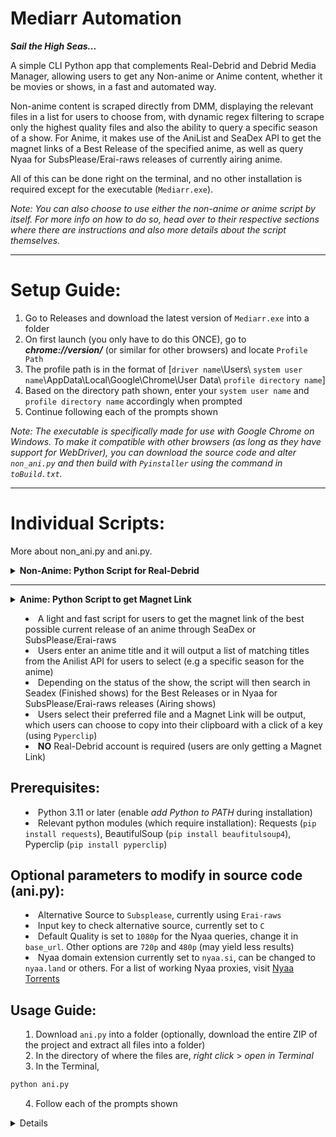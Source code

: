 # **Mediarr Automation**
***Sail the High Seas...***


A simple CLI Python app that complements Real-Debrid and Debrid Media Manager, allowing users to get any Non-anime or Anime content, whether it be movies or shows, in a fast and automated way. 

Non-anime content is scraped directly from DMM, displaying the relevant files in a list for users to choose from, with dynamic regex filtering to scrape only the highest quality files and also the ability to query a specific season of a show. For Anime, it makes use of the AniList and SeaDex API to get the magnet links of a Best Release of the specified anime, as well as query Nyaa for SubsPlease/Erai-raws releases of currently airing anime.

All of this can be done right on the terminal, and no other installation is required except for the executable (`Mediarr.exe`).

*Note: You can also choose to use either the non-anime or anime script by itself. For more info on how to do so, head over to their respective sections where there are instructions and also more details about the script themselves.*

---


# Setup Guide:

1. Go to Releases and download the latest version of `Mediarr.exe` into a folder
2. On first launch (you only have to do this ONCE), go to ***chrome://version/*** (or similar for other browsers) and locate `Profile Path`
3. The profile path is in the format of [`driver name`\Users\ `system user name`\AppData\Local\Google\Chrome\User Data\ `profile directory name`]
4. Based on the directory path shown, enter your `system user name` and `profile directory name` accordingly when prompted
5. Continue following each of the prompts shown

*Note: The executable is specifically made for use with Google Chrome on Windows. To make it compatible with other browsers (as long as they have support for WebDriver), you can download the source code and alter `non_ani.py` and then build with `Pyinstaller` using the command in `toBuild.txt`.*

---

# Individual Scripts:
More about non_ani.py and ani.py.
<details>
<summary><b>Non-Anime: Python Script for Real-Debrid</b></summary>

* This is a simple script for users to easily and instantly add the specific file (with the condition that it must be cached by Real-Debrid) of a movie or TV show that they want into their DMM Library by scraping results from Debrid Media Manager's search query
* Users enter the movie/TV show title along with its year (as well as specify the season for the TV show) and the script will output a list of available files (along with their respective file sizes) for you to select
* After selecting, it will automatically add the file into DMM Library and then open the Library page
* Note that the script is focused on Google Chrome for Windows, but it is not hard to tweak a few lines to make it compatible with other browsers (as long as the browser has support for WebDriver)

## Prerequisites: 
* Real-Debrid premium account 
* Web browser driver (e.g Chrome driver) corresponding to browser version (no manual installation required if using WebDriver Manager)
* Python 3.11 or later (enable *add Python to PATH* during installation)
* Relevant python modules (which require installation): Selenium (`pip install selenium`), IMDB (`pip install imdbpy`), WebDriver Manager (`pip install webdriver-manager`), PSUtil (`pip install psutil`)

> **Make sure all browser windows are closed before running the script**

> **Make sure you are logged into both Real-Debrid and Debrid Media Manager prior to running the script**

## Optional parameters to modify in source code (non_animain.py):
* Driver path (not needed if using Webdriver Manager -- automated)
* User profile path (default user name is `user`)
* User profile directory name (if default, then `Default`)
* Regex for movies/tv based on output device's media codec and format compatibilities (*advanced*)

## Usage Guide:
1. Download `non_animain.py` into a folder (optionally, download the entire ZIP of the project and extract all files into a folder)
2. Go to ***chrome://version/*** (or similar for other browsers) and locate `Profile Path`
3. Open `non_animain.py` in an IDE or Notepad
4. Change `user` in `chrome_profile_path` to the correct user name with reference to `Profile Path`
5. Change `Default` in `profile-directory` to the correct profile name with reference to `Profile Path`
6. Save changes to `non_animain.py` and close
7. In the directory of where the files are, *right click* > *open in Terminal*
8. In the Terminal,
```python
python non_animain.py
```
9. Follow each of the prompts shown
</details>

---

<details>
<summary><b>Anime: Python Script to get Magnet Link</b><summary>

* A light and fast script for users to get the magnet link of the best possible current release of an anime through SeaDex or SubsPlease/Erai-raws
* Users enter an anime title and it will output a list of matching titles from the Anilist API for users to select (e.g a specific season for the anime)
* Depending on the status of the show, the script will then search in Seadex (Finished shows) for the Best Releases or in Nyaa for SubsPlease/Erai-raws releases (Airing shows)
* Users select their preferred file and a Magnet Link will be output, which users can choose to copy into their clipboard with a click of a key (using `Pyperclip`)
* **NO** Real-Debrid account is required (users are only getting a Magnet Link)

## Prerequisites:
* Python 3.11 or later (enable *add Python to PATH* during installation)
* Relevant python modules (which require installation): Requests (`pip install requests`), BeautifulSoup (`pip install beaufitulsoup4`), Pyperclip (`pip install pyperclip`)

## Optional parameters to modify in source code (ani.py):
* Alternative Source to `Subsplease`, currently using `Erai-raws`
* Input key to check alternative source, currently set to `C`
* Default Quality is set to `1080p` for the Nyaa queries, change it in `base_url`. Other options are `720p` and `480p` (may yield less results)
* Nyaa domain extension currently set to `nyaa.si`, can be changed to `nyaa.land` or others. For a list of working Nyaa proxies, visit [Nyaa Torrents](https://nyaatorrents.info/)

## Usage Guide:
1. Download `ani.py` into a folder (optionally, download the entire ZIP of the project and extract all files into a folder)
2. In the directory of where the files are, *right click* > *open in Terminal*
3. In the Terminal,
```python 
python ani.py
```
4. Follow each of the prompts shown
<details>
